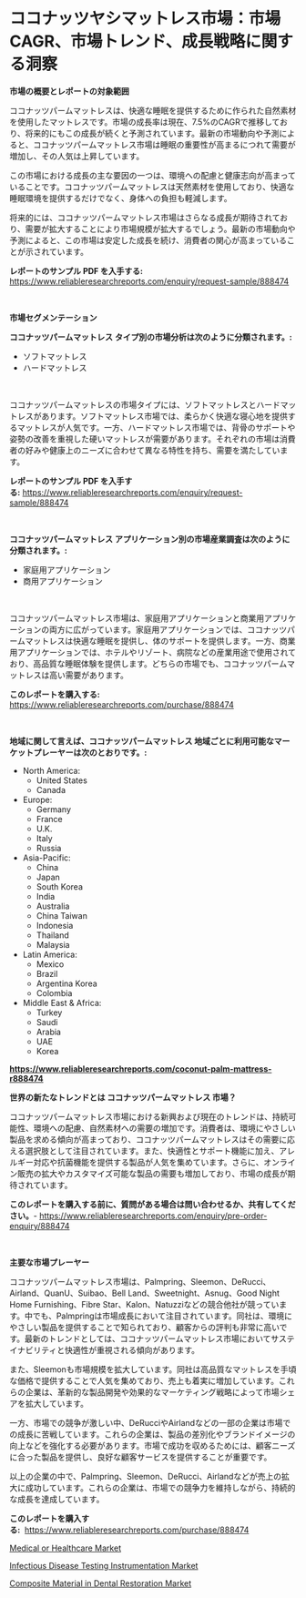 <p><h1>ココナッツヤシマットレス市場：市場CAGR、市場トレンド、成長戦略に関する洞察</h1></p><p><strong>市場の概要とレポートの対象範囲</strong></p>
<p><p>ココナッツパームマットレスは、快適な睡眠を提供するために作られた自然素材を使用したマットレスです。市場の成長率は現在、7.5%のCAGRで推移しており、将来的にもこの成長が続くと予測されています。最新の市場動向や予測によると、ココナッツパームマットレス市場は睡眠の重要性が高まるにつれて需要が増加し、その人気は上昇しています。</p><p>この市場における成長の主な要因の一つは、環境への配慮と健康志向が高まっていることです。ココナッツパームマットレスは天然素材を使用しており、快適な睡眠環境を提供するだけでなく、身体への負担も軽減します。</p><p>将来的には、ココナッツパームマットレス市場はさらなる成長が期待されており、需要が拡大することにより市場規模が拡大するでしょう。最新の市場動向や予測によると、この市場は安定した成長を続け、消費者の関心が高まっていることが示されています。</p></p>
<p><strong>レポートのサンプル PDF を入手する:</strong> <a href="https://www.reliableresearchreports.com/enquiry/request-sample/888474">https://www.reliableresearchreports.com/enquiry/request-sample/888474</a></p>
<p>&nbsp;</p>
<p><strong>市場セグメンテーション</strong></p>
<p><strong>ココナッツパームマットレス タイプ別の市場分析は次のように分類されます。:</strong></p>
<p><ul><li>ソフトマットレス</li><li>ハードマットレス</li></ul></p>
<p>&nbsp;</p>
<p><p>ココナッツパームマットレスの市場タイプには、ソフトマットレスとハードマットレスがあります。ソフトマットレス市場では、柔らかく快適な寝心地を提供するマットレスが人気です。一方、ハードマットレス市場では、背骨のサポートや姿勢の改善を重視した硬いマットレスが需要があります。それぞれの市場は消費者の好みや健康上のニーズに合わせて異なる特性を持ち、需要を満たしています。</p></p>
<p><strong>レポートのサンプル PDF を入手する:</strong>&nbsp;<a href="https://www.reliableresearchreports.com/enquiry/request-sample/888474">https://www.reliableresearchreports.com/enquiry/request-sample/888474</a></p>
<p>&nbsp;</p>
<p><strong> ココナッツパームマットレス アプリケーション別の市場産業調査は次のように分類されます。:</strong></p>
<p><ul><li>家庭用アプリケーション</li><li>商用アプリケーション</li></ul></p>
<p>&nbsp;</p>
<p><p>ココナッツパームマットレス市場は、家庭用アプリケーションと商業用アプリケーションの両方に広がっています。家庭用アプリケーションでは、ココナッツパームマットレスは快適な睡眠を提供し、体のサポートを提供します。一方、商業用アプリケーションでは、ホテルやリゾート、病院などの産業用途で使用されており、高品質な睡眠体験を提供します。どちらの市場でも、ココナッツパームマットレスは高い需要があります。</p></p>
<p><strong>このレポートを購入する:</strong>&nbsp; <a href="https://www.reliableresearchreports.com/purchase/888474">https://www.reliableresearchreports.com/purchase/888474</a></p>
<p>&nbsp;</p>
<p><strong>地域に関して言えば、ココナッツパームマットレス 地域ごとに利用可能なマーケットプレーヤーは次のとおりです。:</strong></p>
<p><ul>
    <li>
        North America:
        <ul>
            <li>United States</li>
            <li>Canada</li>
        </ul>
    </li>
    <li>
        Europe:
        <ul>
            <li>Germany</li>
            <li>France</li>
            <li>U.K.</li>
            <li>Italy</li>
            <li>Russia</li>
        </ul>
    </li>
    <li>
        Asia-Pacific:
        <ul>
            <li>China</li>
            <li>Japan</li>
            <li>South Korea</li>
            <li>India</li>
            <li>Australia</li>
            <li>China Taiwan</li>
            <li>Indonesia</li>
            <li>Thailand</li>
            <li>Malaysia</li>
        </ul>
    </li>
    <li>
        Latin America:
        <ul>
            <li>Mexico</li>
            <li>Brazil</li>
            <li>Argentina Korea</li>
            <li>Colombia</li>
        </ul>
    </li>
    <li>
        Middle East & Africa:
        <ul>
            <li>Turkey</li>
            <li>Saudi</li>
            <li>Arabia</li>
            <li>UAE</li>
            <li>Korea</li>
        </ul>
    </li>
    </ul></p>
<p><strong><a href="https://www.reliableresearchreports.com/coconut-palm-mattress-r888474">https://www.reliableresearchreports.com/coconut-palm-mattress-r888474</a></strong>&nbsp;</p>
<p><strong>世界の新たなトレンドとは ココナッツパームマットレス 市場？</strong></p>
<p><p>ココナッツパームマットレス市場における新興および現在のトレンドは、持続可能性、環境への配慮、自然素材への需要の増加です。消費者は、環境にやさしい製品を求める傾向が高まっており、ココナッツパームマットレスはその需要に応える選択肢として注目されています。また、快適性とサポート機能に加え、アレルギー対応や抗菌機能を提供する製品が人気を集めています。さらに、オンライン販売の拡大やカスタマイズ可能な製品の需要も増加しており、市場の成長が期待されています。</p></p>
<p><strong>このレポートを購入する前に、質問がある場合は問い合わせるか、共有してください。</strong>- <a href="https://www.reliableresearchreports.com/enquiry/pre-order-enquiry/888474">https://www.reliableresearchreports.com/enquiry/pre-order-enquiry/888474</a></p>
<p>&nbsp;</p>
<p><strong>主要な市場プレーヤー</strong></p>
<p><p>ココナッツパームマットレス市場は、Palmpring、Sleemon、DeRucci、Airland、QuanU、Suibao、Bell Land、Sweetnight、Asnug、Good Night Home Furnishing、Fibre Star、Kalon、Natuzziなどの競合他社が競っています。中でも、Palmpringは市場成長において注目されています。同社は、環境にやさしい製品を提供することで知られており、顧客からの評判も非常に高いです。最新のトレンドとしては、ココナッツパームマットレス市場においてサステイナビリティと快適性が重視される傾向があります。</p><p>また、Sleemonも市場規模を拡大しています。同社は高品質なマットレスを手頃な価格で提供することで人気を集めており、売上も着実に増加しています。これらの企業は、革新的な製品開発や効果的なマーケティング戦略によって市場シェアを拡大しています。</p><p>一方、市場での競争が激しい中、DeRucciやAirlandなどの一部の企業は市場での成長に苦戦しています。これらの企業は、製品の差別化やブランドイメージの向上などを強化する必要があります。市場で成功を収めるためには、顧客ニーズに合った製品を提供し、良好な顧客サービスを提供することが重要です。</p><p>以上の企業の中で、Palmpring、Sleemon、DeRucci、Airlandなどが売上の拡大に成功しています。これらの企業は、市場での競争力を維持しながら、持続的な成長を達成しています。</p></p>
<p><strong>このレポートを購入する:</strong>&nbsp;&nbsp;<a href="https://www.reliableresearchreports.com/purchase/888474">https://www.reliableresearchreports.com/purchase/888474</a></p>
<p><p><a href="https://www.linkedin.com/pulse/medical-healthcare-market-size-reveals-best-marketing-channels-b0mre?trackingId=ka1wL0keqWpil2%2F7SqX1oQ%3D%3D">Medical or Healthcare Market</a></p><p><a href="https://www.linkedin.com/pulse/infectious-disease-testing-instrumentation-market-analysis-w5jxe?trackingId=rd%2BC9beG0qjApaGSAxiniw%3D%3D">Infectious Disease Testing Instrumentation Market</a></p><p><a href="https://www.linkedin.com/pulse/composite-material-dental-restoration-market-size-outlook-f3rme?trackingId=cQpdvG0mpBc9q6C%2BbjbpcQ%3D%3D">Composite Material in Dental Restoration Market</a></p></p>